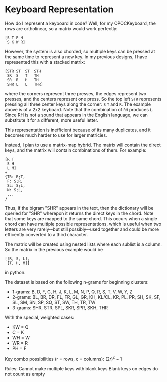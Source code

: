# Keyboard Representation

How do I represent a keyboard in code? Well, for my OPOCKeyboard, the rows are ortholinear, so a matrix would work perfectly:
```
[S T P H
 S K W R]
```
However, the system is also chorded, so multiple keys can be pressed at the same time to represent a new key. In my previous designs, I have represented this with a stacked matrix:
```
[STR ST  ST  STH
 SR  S   T   TH
 SR  R   H   TH
 SHR L   L   THR]
```
where the corners represent three presses, the edges represent two presses, and the centers represent one press. So the top left `STR` represents pressing all three center keys along the corner: `S` `T` and `R`. The example above is of a 2x2 keyboard. Note that the combination of `RH` produces `L`. Since RH is not a sound that appears in the English language, we can substitute it for a different, more useful letter.

This representation is inefficient because of its many duplicates, and it becomes much harder to use for larger matricies.

Instead, I plan to use a matrix-map hybrid. The matrix will contain the direct keys, and the matrix will contain combinations of them. For example:
```
[R T
 S H
 L M]
+
{TR: R;T,
 F: S;R,
 SL: S;L,
 N: S;L,
 ...
}
```

Thus, if the bigram "SHR" appears in the text, then the dictionary will be queried for "SHR" wherepon it returns the direct keys in the chord. Note that some keys are mapped to the same chord. This occurs when a single chord can have multiple possible representations, which is useful when two letters are very rarely--but still possibly--used together and could be more efficently converted to a third character.

The matrix will be created using nested lists where each sublist is a column. So the matrix in the previous example would be
```
[[R, S, L],
 [T, H, M]]
```
in python.

The dataset is based on the following n-grams for beginning clusters:

- 1-grams: B, D, F, G, H, J, K, L, M, N, P, Q, R, S, T, V, W, Y, Z
- 2-grams: BL, BR, DR, FL, FR, GL, GR, KH, KL/CL, KR, PL, PR, SH, SK, SF, SL, SM, SN, SP, SQ, ST, SW, TH, TR, TW
- 3-grams: SHR, STR, SPL, SKR, SPR, SKH, THR

With the special, weighted cases:
- KW = Q
- C  = K
- WH = W
- WR = R
- PH = F

Key combo possibilities (r = rows, c = columns): $(2r)^{c} - 1$

Rules:
Cannot make multiple keys with blank keys
Blank keys on edges do not count as empty

